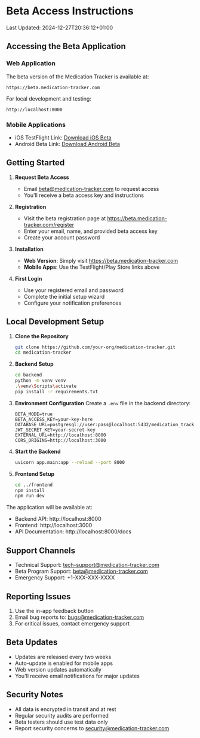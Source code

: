 # Beta Access Instructions
Last Updated: 2024-12-27T20:36:12+01:00

## Accessing the Beta Application

### Web Application
The beta version of the Medication Tracker is available at:
```
https://beta.medication-tracker.com
```

For local development and testing:
```
http://localhost:8000
```

### Mobile Applications
- iOS TestFlight Link: [Download iOS Beta](https://testflight.apple.com/join/medication-tracker-beta)
- Android Beta Link: [Download Android Beta](https://play.google.com/apps/testing/com.medication.tracker)

## Getting Started

1. **Request Beta Access**
   - Email beta@medication-tracker.com to request access
   - You'll receive a beta access key and instructions

2. **Registration**
   - Visit the beta registration page at https://beta.medication-tracker.com/register
   - Enter your email, name, and provided beta access key
   - Create your account password

3. **Installation**
   - **Web Version**: Simply visit https://beta.medication-tracker.com
   - **Mobile Apps**: Use the TestFlight/Play Store links above

4. **First Login**
   - Use your registered email and password
   - Complete the initial setup wizard
   - Configure your notification preferences

## Local Development Setup

1. **Clone the Repository**
   ```bash
   git clone https://github.com/your-org/medication-tracker.git
   cd medication-tracker
   ```

2. **Backend Setup**
   ```bash
   cd backend
   python -m venv venv
   .\venv\Scripts\activate
   pip install -r requirements.txt
   ```

3. **Environment Configuration**
   Create a `.env` file in the backend directory:
   ```
   BETA_MODE=true
   BETA_ACCESS_KEY=your-key-here
   DATABASE_URL=postgresql://user:pass@localhost:5432/medication_tracker
   JWT_SECRET_KEY=your-secret-key
   EXTERNAL_URL=http://localhost:8000
   CORS_ORIGINS=http://localhost:3000
   ```

4. **Start the Backend**
   ```bash
   uvicorn app.main:app --reload --port 8000
   ```

5. **Frontend Setup**
   ```bash
   cd ../frontend
   npm install
   npm run dev
   ```

The application will be available at:
- Backend API: http://localhost:8000
- Frontend: http://localhost:3000
- API Documentation: http://localhost:8000/docs

## Support Channels

- Technical Support: tech-support@medication-tracker.com
- Beta Program Support: beta@medication-tracker.com
- Emergency Support: +1-XXX-XXX-XXXX

## Reporting Issues

1. Use the in-app feedback button
2. Email bug reports to: bugs@medication-tracker.com
3. For critical issues, contact emergency support

## Beta Updates

- Updates are released every two weeks
- Auto-update is enabled for mobile apps
- Web version updates automatically
- You'll receive email notifications for major updates

## Security Notes

- All data is encrypted in transit and at rest
- Regular security audits are performed
- Beta testers should use test data only
- Report security concerns to security@medication-tracker.com
